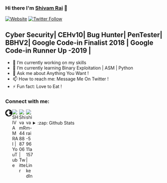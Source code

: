 ### Hi there I'm [Shivam Rai](https://shivamrai2003.github.io/) 👋

[![Website](https://img.shields.io/website?label=shivamrai2003.github.io&style=for-the-badge&url=https://shivamrai2003.github.io/)](https://shivamrai2003.github.io/)
[![Twitter Follow](https://img.shields.io/twitter/follow/shivam24rai?color=1DA1F2&logo=twitter&style=for-the-badge)](https://twitter.com/intent/follow?original_referer=https%3A%2F%2Fgithub.com%2FcodeSTACKr&screen_name=shivam24rai)

## Cyber Security| CEHv10| Bug Hunter| PenTester| BBHV2| Google Code-in Finalist 2018 | Google Code-in Runner Up -2019 |

- 🔭 I’m currently working on my skills 
- 🌱 I’m currently learning Binary Exploitation | ASM | Python
- 💬 Ask me about Anything You Want !
- 📫 How to reach me: Message Me On Twitter !
- ⚡ Fun fact: Love to Eat !

### Connect with me:

[<img align="left" alt="shivamrai2003.github.io" width="22px" src="https://raw.githubusercontent.com/iconic/open-iconic/master/svg/globe.svg" />](shivamrai2003.github.io)
[<img align="left" alt="SHIVAM RAI | YouTube" width="22px" src="https://cdn.jsdelivr.net/npm/simple-icons@v3/icons/youtube.svg" />](https://www.youtube.com/channel/UC4rMye-fbZtLe1Z3kcWSIAg)
[<img align="left" alt="ShivamR44888706 | Twitter" width="22px" src="https://cdn.jsdelivr.net/npm/simple-icons@v3/icons/twitter.svg" />](https://twitter.com/shivam24rai)
[<img align="left" alt="shivam-rai-59611a157 | LinkedIn" width="22px" src="https://cdn.jsdelivr.net/npm/simple-icons@v3/icons/linkedin.svg" />](https://www.linkedin.com/in/shivam-rai-59611a157)

<br />
<br />

<details>
  <summary>:zap: Github Stats</summary>

  <img align="left" alt="Shivam Rai Github Stats" src="https://github-readme-stats.vercel.app/api?username=ShivamRai2003&count_private=true&show_icons=true&hide_border=true&theme=tokyonight" />

</details>
